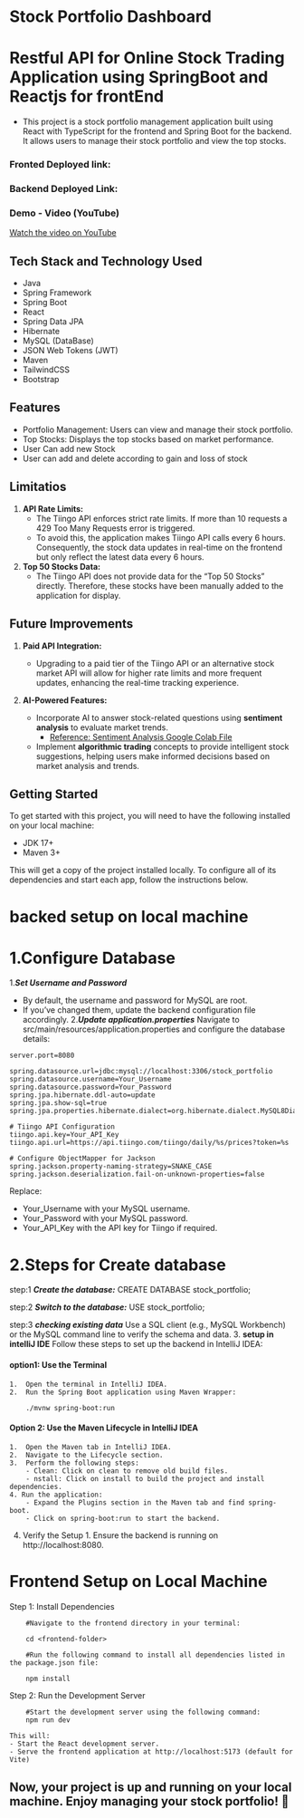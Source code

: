 # Stock Portfolio Dashboard
# Restful API for Online Stock Trading Application using SpringBoot and Reactjs for frontEnd 

- This project is a stock portfolio management application built using React with TypeScript for the frontend and Spring Boot for the backend. It allows users to manage their stock portfolio and view the top stocks.

### Fronted Deployed link: 

###  Backend Deployed Link:

### Demo - Video (YouTube)
[Watch the video on YouTube](https://youtu.be/fXSm0wjJLdg)

## Tech Stack and Technology Used

- Java
- Spring Framework
- Spring Boot
- React
- Spring Data JPA
- Hibernate
- MySQL (DataBase)
- JSON Web Tokens (JWT)
- Maven
- TailwindCSS
- Bootstrap

## Features

- Portfolio Management: Users can view and manage their stock portfolio.
- Top Stocks: Displays the top stocks based on market performance.
- User Can add new Stock 
- User can add and delete according to gain and loss of stock

## Limitatios
1. **API Rate Limits:**
    - The Tiingo API enforces strict rate limits. If more than 10 requests  a 429 Too Many Requests error is triggered.
    - To avoid this, the application makes Tiingo API calls every 6 hours. Consequently, the stock data updates in real-time on the frontend but only reflect the latest data every 6 hours.
2. **Top 50 Stocks Data:**
    - The Tiingo API does not provide data for the “Top 50 Stocks” directly. Therefore, these stocks have been manually added to the application for display.

## Future Improvements
1. **Paid API Integration:**
   - Upgrading to a paid tier of the Tiingo API or an alternative stock market API will allow for higher rate limits and more frequent updates, enhancing the real-time tracking experience.

2. **AI-Powered Features:**
   - Incorporate AI to answer stock-related questions using **sentiment analysis** to evaluate market trends.  
     - [Reference: Sentiment Analysis Google Colab File](https://colab.research.google.com/drive/1Vlsarlmzuad2ghsyMM7ztyCpU7tN4l96?usp=sharing)
   - Implement **algorithmic trading** concepts to provide intelligent stock suggestions, helping users make informed decisions based on market analysis and trends.

## Getting Started

To get started with this project, you will need to have the following installed on your local machine:

- JDK 17+
- Maven 3+


This will get a copy of the project installed locally. To configure all of its dependencies and start each app, follow the instructions below.
# backed setup on local machine

# 1.**Configure Database**
1.***Set Username and Password***
- By default, the username and password for MySQL are root.
- If you’ve changed them, update the backend configuration file accordingly.
2.***Update application.properties***
Navigate to src/main/resources/application.properties and configure the database details:
```
server.port=8080

spring.datasource.url=jdbc:mysql://localhost:3306/stock_portfolio
spring.datasource.username=Your_Username
spring.datasource.password=Your_Password
spring.jpa.hibernate.ddl-auto=update
spring.jpa.show-sql=true
spring.jpa.properties.hibernate.dialect=org.hibernate.dialect.MySQL8Dialect

# Tiingo API Configuration
tiingo.api.key=Your_API_Key
tiingo.api.url=https://api.tiingo.com/tiingo/daily/%s/prices?token=%s

# Configure ObjectMapper for Jackson
spring.jackson.property-naming-strategy=SNAKE_CASE
spring.jackson.deserialization.fail-on-unknown-properties=false
```
Replace:
- Your_Username with your MySQL username.
- Your_Password with your MySQL password.
- Your_API_Key with the API key for Tiingo if required.
# 2.**Steps for Create database**
step:1 ***Create the database:***
CREATE DATABASE stock_portfolio;

step:2 ***Switch to the database:***
USE stock_portfolio;

step:3 ***checking existing data***
Use a SQL client (e.g., MySQL Workbench) or the MySQL command line to verify the schema and data.
3.  **setup in intelliJ IDE**
Follow these steps to set up the backend in IntelliJ IDEA:
#### option1: Use the Terminal
	1.	Open the terminal in IntelliJ IDEA.
    2.	Run the Spring Boot application using Maven Wrapper:
```
    ./mvnw spring-boot:run
```

#### Option 2: Use the Maven Lifecycle in IntelliJ IDEA
    1.	Open the Maven tab in IntelliJ IDEA.
	2.	Navigate to the Lifecycle section.
	3.	Perform the following steps:
        - Clean: Click on clean to remove old build files.
        - nstall: Click on install to build the project and install dependencies.
    4. Run the application:
        - Expand the Plugins section in the Maven tab and find spring-boot.
        - Click on spring-boot:run to start the backend.
4.   Verify the Setup
	1.	Ensure the backend is running on http://localhost:8080.

# Frontend Setup on Local Machine

Step 1: Install Dependencies
```
    #Navigate to the frontend directory in your terminal:
    
    cd <frontend-folder>
    
    #Run the following command to install all dependencies listed in the package.json file:
    
    npm install
```
Step 2: Run the Development Server
```
    #Start the development server using the following command:
    npm run dev
```
    This will:
    - Start the React development server. 
    - Serve the frontend application at http://localhost:5173 (default for Vite)

## Now, your project is up and running on your local machine. Enjoy managing your stock portfolio! 🚀

